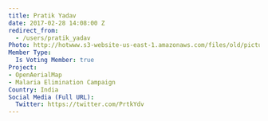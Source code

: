 ```yaml
---
title: Pratik Yadav
date: 2017-02-28 14:08:00 Z
redirect_from:
  - /users/pratik_yadav
Photo: http://hotwww.s3-website-us-east-1.amazonaws.com/files/old/pictures/picture-375-1488433273.jpg
Member Type:
  Is Voting Member: true
Project:
- OpenAerialMap
- Malaria Elimination Campaign
Country: India
Social Media (Full URL):
  Twitter: https://twitter.com/PrtkYdv
---
```


